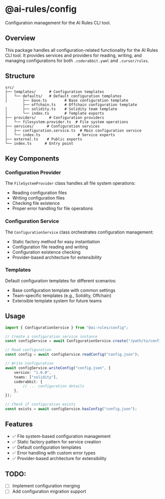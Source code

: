 # @ai-rules/config

Configuration management for the AI Rules CLI tool.

## Overview

This package handles all configuration-related functionality for the AI Rules CLI tool. It provides services and providers for reading, writing, and managing configurations for both `.coderabbit.yaml` and `.cursor/rules`.

## Structure

```
src/
├── templates/      # Configuration templates
│   └── defaults/   # Default configuration templates
│       ├── base.ts        # Base configuration template
        ├── offchain.ts    # Offchain configuration template
│       ├── solidity.ts    # Solidity team template
│       └── index.ts       # Template exports
├── providers/      # Configuration providers
│   └── filesystem-provider.ts  # File system operations
├── services/      # Configuration services
│   ├── configuration.service.ts  # Main configuration service
│   └── index.ts                 # Service exports
├── external.ts    # Public exports
└── index.ts      # Entry point
```

## Key Components

### Configuration Provider

The `FileSystemProvider` class handles all file system operations:

-   Reading configuration files
-   Writing configuration files
-   Checking file existence
-   Proper error handling for file operations

### Configuration Service

The `ConfigurationService` class orchestrates configuration management:

-   Static factory method for easy instantiation
-   Configuration file reading and writing
-   Configuration existence checking
-   Provider-based architecture for extensibility

### Templates

Default configuration templates for different scenarios:

-   Base configuration template with common settings
-   Team-specific templates (e.g., Solidity, Offchain)
-   Extensible template system for future teams

## Usage

```typescript
import { ConfigurationService } from "@ai-rules/config";

// Create a configuration service instance
const configService = await ConfigurationService.create("/path/to/config");

// Read configuration
const config = await configService.readConfig("config.json");

// Write configuration
await configService.writeConfig("config.json", {
    version: "1.0.0",
    teams: ["solidity"],
    coderabbit: {
        // ... configuration details
    },
});

// Check if configuration exists
const exists = await configService.hasConfig("config.json");
```

## Features

-   ✅ File system-based configuration management
-   ✅ Static factory pattern for service creation
-   ✅ Default configuration templates
-   ✅ Error handling with custom error types
-   ✅ Provider-based architecture for extensibility

## TODO:

-   [ ] Implement configuration merging
-   [ ] Add configuration migration support
